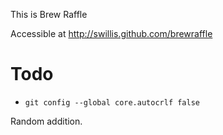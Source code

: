 This is Brew Raffle

Accessible at http://swillis.github.com/brewraffle

# Todo

* `git config --global core.autocrlf false`

Random addition.